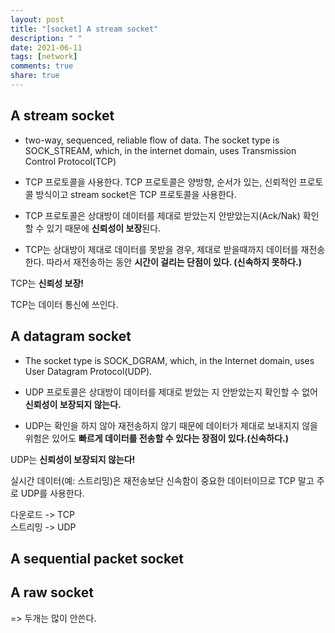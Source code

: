 ```yaml
---
layout: post
title: "[socket] A stream socket"
description: " "
date: 2021-06-11
tags: [network]
comments: true
share: true
---
```


## A stream socket

* two-way, sequenced, reliable flow of data. The socket type is SOCK\_STREAM, which, in the internet domain, uses Transmission Control Protocol(TCP)

* TCP 프로토콜을 사용한다. TCP 프로토콜은 양방향, 순서가 있는, 신뢰적인 프로토콜 방식이고 stream socket은 TCP 프로토콜을 사용한다.  
* TCP 프로토콜은 상대방이 데이터를 제대로 받았는지 안받았는지(Ack/Nak) 확인할 수 있기 때문에 **신뢰성이 보장**된다.

* TCP는 상대방이 제대로 데이터를 못받을 경우, 제대로 받을때까지 데이터를 재전송한다. 따라서 재전송하는 동안 **시간이 걸리는 단점이 있다. (신속하지 못하다.)**

TCP는 **신뢰성 보장!**

TCP는 데이터 통신에 쓰인다. 

## A datagram socket

* The socket type is SOCK\_DGRAM, which, in the Internet domain, uses User Datagram Protocol(UDP).

* UDP 프로토콜은 상대방이 데이터를 제대로 받았는 지 안받았는지 확인할 수 없어 **신뢰성이 보장되지 않는다.** 

* UDP는 확인을 하지 않아 재전송하지 않기 때문에 데이터가 제대로 보내지지 않을 위험은 있어도 **빠르게 데이터를 전송할 수 있다는 장점이 있다.(신속하다.)**

UDP는 **신뢰성이 보장되지 않는다!**<br>

실시간 데이터(예: 스트리밍)은 재전송보단 신속함이 중요한 데이터이므로 TCP 말고 주로 UDP를 사용한다.<br>

다운로드 -> TCP <br>
스트리밍 -> UDP <br>

## A sequential packet socket
## A raw socket
=> 두개는 많이 안쓴다. 
